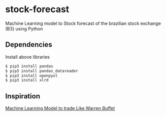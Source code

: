 # stock-forecast
Machine Learning model to Stock forecast of the brazilian stock exchange (B3) using Python

## Dependencies
Install above libraries
```python
$ pip3 install pandas
$ pip3 install pandas_datareader
$ pip3 install openpyxl
$ pip3 install xlrd
```
## Inspiration
[Machine Learning Model to trade Like Warren Buffet](https://medium.com/swlh/teaching-a-machine-to-trade-stocks-like-warren-buffett-part-i-445849b208c6)
